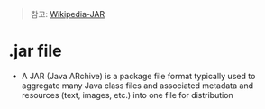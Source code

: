 > 참고: [Wikipedia-JAR](https://en.wikipedia.org/wiki/JAR_(file_format))

# .jar file
* A JAR (Java ARchive) is a package file format typically used to aggregate
 many Java class files and associated metadata and resources (text, images, etc.) into one file for distribution

